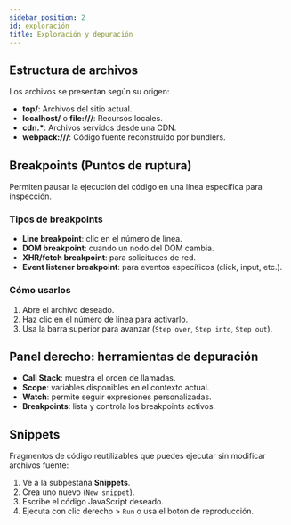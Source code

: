 ```yaml
---
sidebar_position: 2
id: exploración
title: Exploración y depuración
---
```


## Estructura de archivos

Los archivos se presentan según su origen:

- **top/**: Archivos del sitio actual.
- **localhost/** o **file:///**: Recursos locales.
- **cdn.\***: Archivos servidos desde una CDN.
- **webpack:///**: Código fuente reconstruido por bundlers.

## Breakpoints (Puntos de ruptura)

Permiten pausar la ejecución del código en una línea específica para inspección.

### Tipos de breakpoints

- **Line breakpoint**: clic en el número de línea.
- **DOM breakpoint**: cuando un nodo del DOM cambia.
- **XHR/fetch breakpoint**: para solicitudes de red.
- **Event listener breakpoint**: para eventos específicos (click, input, etc.).

### Cómo usarlos

1. Abre el archivo deseado.
2. Haz clic en el número de línea para activarlo.
3. Usa la barra superior para avanzar (`Step over`, `Step into`, `Step out`).

## Panel derecho: herramientas de depuración

- **Call Stack**: muestra el orden de llamadas.
- **Scope**: variables disponibles en el contexto actual.
- **Watch**: permite seguir expresiones personalizadas.
- **Breakpoints**: lista y controla los breakpoints activos.

## Snippets

Fragmentos de código reutilizables que puedes ejecutar sin modificar archivos fuente:

1. Ve a la subpestaña **Snippets**.
2. Crea uno nuevo (`New snippet`).
3. Escribe el código JavaScript deseado.
4. Ejecuta con clic derecho > `Run` o usa el botón de reproducción.
